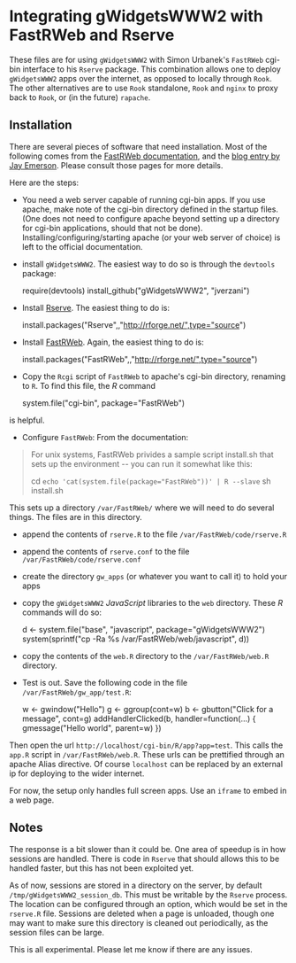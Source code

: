 Integrating gWidgetsWWW2 with FastRWeb and Rserve
=================================================

These files are for using `gWidgetsWWW2` with Simon Urbanek's `FastRWeb` cgi-bin interface to his `Rserve` package. This combination allows one to deploy `gWidgetsWWW2` apps over the internet, as opposed to locally through `Rook`. The other alternatives are to use `Rook` standalone, `Rook` and `nginx` to proxy back to `Rook`, or (in the future) `rapache`.

Installation
------------

There are several pieces of software that need installation. Most of the following comes from the [FastRWeb  documentation](http://www.rforge.net/FastRWeb/), and the [blog entry by Jay Emerson](http://jayemerson.blogspot.com/2011/10/setting-up-fastrwebrserve-on-ubuntu.html). Please consult those pages for more details.

Here are the steps:

* You need a web server capable of running cgi-bin apps. If you use apache, make note of the cgi-bin directory defined in the startup files. (One does not need to configure apache beyond setting up a directory for cgi-bin applications, should that not be done). Installing/configuring/starting apache (or your web server of choice) is left to the official documentation.

* install `gWidgetsWWW2`. The easiest way to do so is through the `devtools` package:

    require(devtools)
    install_github("gWidgetsWWW2", "jverzani")
    
* Install [Rserve](http://www.rforge.net/Rserve/). The easiest thing to do is:

    install.packages("Rserve",,"http://rforge.net/",type="source")

* Install [FastRWeb](http://www.rforge.net/FastRWeb/). Again, the easiest thing to do is:

    install.packages("FastRWeb",,"http://rforge.net/",type="source")

* Copy the `Rcgi` script of `FastRWeb` to apache's cgi-bin directory, renaming to `R`. To find this file, the *R* command

    system.file("cgi-bin", package="FastRWeb")

is helpful.

* Configure `FastRWeb`: From the documentation:

> For unix systems, FastRWeb privides a sample script install.sh that sets up the environment -- you can run it somewhat like this:
> 
> cd `echo 'cat(system.file(package="FastRWeb"))' | R --slave`
> sh install.sh
> 

This sets up a directory `/var/FastRWeb/` where we will need to do several things. The files are in this directory.

- append the contents of `rserve.R` to the file `/var/FastRWeb/code/rserve.R`

- append the contents of `rserve.conf` to the file `/var/FastRWeb/code/rserve.conf`

- create the directory `gw_apps` (or whatever you want to call it) to hold your apps

- copy the `gWidgetsWWW2` *JavaScript* libraries to the `web` directory. These *R* commands will do so:

    d <- system.file("base",  "javascript", package="gWidgetsWWW2")
    system(sprintf("cp -Ra %s /var/FastRWeb/web/javascript", d))

- copy the contents of the `web.R` directory to the `/var/FastRWeb/web.R` directory. 




* Test is out. Save the following code in the file `/var/FastRWeb/gw_app/test.R`:

    w <- gwindow("Hello")
    g <- ggroup(cont=w)
    b <- gbutton("Click for a message", cont=g)
    addHandlerClicked(b, handler=function(...) {
      gmessage("Hello world", parent=w) 
    })

Then open the url `http://localhost/cgi-bin/R/app?app=test`. This calls the `app.R` script in `/var/FastRWeb/web.R`. These urls can be prettified through an apache Alias directive. Of course `localhost` can be replaced by an external ip for deploying to the wider internet.

For now, the setup only handles full screen apps. Use an `iframe` to embed in a web page.


Notes
-----

The response is a bit slower than it could be. One area of speedup is in how sessions are handled. There is code in `Rserve` that should allows this to be handled faster, but this has not been exploited yet. 

As of now, sessions are stored in a directory on the server, by default `/tmp/gWidgetsWWW2_session_db`. This must be writable by the `Rserve` process. The location can be configured through an option, which would be set in the `rserve.R` file. Sessions are deleted when a page is unloaded, though one may want to make sure this directory is cleaned out periodically, as the session files can be large.

This is all experimental. Please let me know if there are any issues.
 
